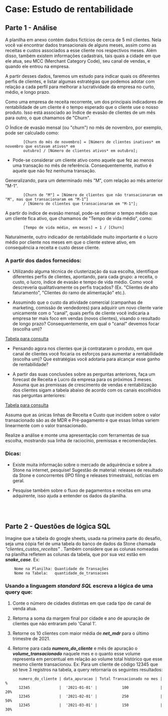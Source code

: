 # Case: Estudo de rentabilidade

## Parte 1 - Análise

A planilha em anexo contém dados fictícios de cerca de 5 mil clientes. Nela você vai encontrar dados transacionais de alguns meses, assim como as receitas e custos associados a esse cliente nos respectivos meses. Além disso, também existem informações cadastrais, tais quais a cidade em que ele atua, seu MCC (Merchant Category Code), seu canal de vendas, e quando ele entrou na empresa.

A partir desses dados, faremos um estudo para indicar quais os diferentes perfis de clientes, e listar algumas estratégias que podemos adotar com relação a cada perfil para melhorar a lucratividade da empresa no curto, médio, e longo prazo.

Como uma empresa de receita recorrente, um dos principais indicadores de rentabilidade de um cliente é o tempo esperado que o cliente use o nosso produto. Isso está associado ao Índice de evasão de clientes de um mês para outro, o que chamamos de "Churn".

O Índice de evasão mensal (ou "churn") no mês de novembro, por exemplo, pode ser calculado como:


            [Churn do mês de novembro] = [Número de clientes inativos* em novembro que estavam ativos* em 
            outubro] / [Número de clientes ativos* em outubro];


* Pode-se considerar um cliente ativo como aquele que fez ao menos uma transação no mês de referência. Consequentemente, inativo é aquele que não fez nenhuma transação.


Generalizando, para um determinado mês "M", com relação ao mês anterior "M-1".

            [Churn de "M"] = [Número de clientes que não transacionaram em "M", mas que transacionaram em "M-1”] 
            / [Número de clientes que transacionaram em "M-1"];


A partir do índice de evasão mensal, pode-se estimar o tempo médio que um cliente fica ativo, que chamamos de "Tempo de vida médio", como:

            [Tempo de vida médio, em meses] = 1 / [Churn]


Naturalmente, outro indicador de rentabilidade muito importante é o lucro médio por cliente nos meses em que o cliente esteve ativo, em consequência a receita e custo desse cliente.


### A partir dos dados fornecidos:


 - Utilizando alguma técnica de clusterização da sua escolha, identifique diferentes perfis de clientes, apontando, para cada grupo: a receita, o custo, o lucro, índice de evasão e tempo de vida médio. Como você descreveria qualitativamente os perfis traçados? (Ex. "Clientes de alto faturamento", "Clientes do ramo de alimentação" etc.).

 - Assumindo que o custo da atividade comercial (campanhas de marketing, comissão de vendedores) para adquirir um novo cliente varie unicamente com o "canal", quais perfis de cliente você indicaria a empresa ter mais foco em vendas (novos clientes), visando o resultado de longo prazo? Consequentemente, em qual o "canal" devemos focar (escolha um)?

[Tabela para consulta](https://gist.github.com/Isabelarrodrigues/0060f97128c4304111c6c1f68531163d#gistcomment-3396413)


- Pensando agora nos clientes que já contrataram o produto, em que canal de clientes você focaria os esforços para aumentar a rentabilidade (escolha um)? Que estratégias você adotaria para alcançar esse ganho de rentabilidade?

- A partir das suas conclusões sobre as perguntas anteriores, faça um forecast de Receita e Lucro da empresa para os próximos 3 meses. Assuma que as premissas de crescimento de vendas e rentabilização dos clientes sigam a tabela abaixo de acordo com os canais escolhidos nas perguntas anteriores:

[Tabela para consulta](https://gist.github.com/Isabelarrodrigues/0060f97128c4304111c6c1f68531163d#gistcomment-3396415)


Assuma que as únicas linhas de Receita e Custo que incidem sobre o valor transacionado são as de MDR e Pré-pagamento e que essas linhas variem linearmente com o valor transacionado.

Realize a análise e monte uma apresentação com ferramentas de sua escolha, mostrando sua linha de raciocínio, premissas e recomendações.


### Dicas:

- Existe muita informação sobre o mercado de adquirência e sobre a Stone na internet, pesquise! Sugestão de material: releases de resultado da Stone e concorrentes (IPO filing e releases trimestrais), notícias em geral.

- Pesquise também sobre o fluxo de pagamentos e receitas em uma adquirente, isso ajuda a entender os dados da planilha.

<br />
<br />
 

## Parte 2 - Questões de lógica SQL

Imagine que a tabela do google sheets, usada na primeira parte do desafio, seja uma cópia fiel de uma tabela do banco de dados da Stone chamada *"clientes_custos_receitas"* .
Também considere que as colunas nomeadas na planilha refletem as colunas da tabela, que por sua vez estão em ***snake_case***.
Ex:

        Nome na Planilha: Quantidade de Transações 
        Nome na Tabela:   quantidade_de_transacoes

### Usando a linguagem ***standard SQL*** escreva a lógica de uma query que:

1) Conte o número de cidades distintas em que cada tipo de canal de venda atua.

2) Retorna a soma da margem final por cidade e ano de apuração de clientes que não entraram pelo 'Canal 1'.

3) Retorne os 10 clientes com maior média de ***net_mdr*** para o último trimestre de 2021.

4) Retorne para cada ***numero_do_cliente*** e mês de apuração o ***volume_transacionado*** naquele mes e o quanto esse volume representa em percentual 
em relação ao volume total histórico que esse mesmo cliente transacionou.
Ex: Para um cliente de código 12345 que só teve 3 registros na tabela, a query retornaria os seguintes resultados:

```
      numero_do_cliente | data_apuracao | Total Transacionado no mes | %
      12345             |  '2021-01-01' |           100              | 20%
      12345             |  '2021-02-01' |           250              | 50%
      12345             |  '2021-03-01' |           150              | 30%
```
